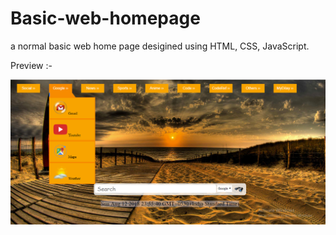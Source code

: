 # Basic-web-homepage
a normal basic web home page desigined using HTML, CSS, JavaScript.

Preview :-

![Preview Image](https://github.com/ddrohit/Basic-web-homepage/blob/master/homepage.PNG)
